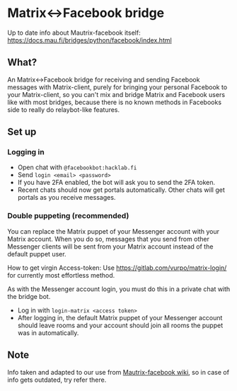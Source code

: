 # Matrix<->Facebook bridge

Up to date info about Mautrix-facebook itself: <https://docs.mau.fi/bridges/python/facebook/index.html>

## What?

An Matrix<->Facebook bridge for receiving and sending Facebook messages with Matrix-client, purely for bringing your personal Facebook to your Matrix-client, so you can't mix and bridge Matrix and Facebook users like with most bridges, because there is no known methods in Facebooks side to really do relaybot-like features.

## Set up

### Logging in

- Open chat with `@facebookbot:hacklab.fi`
- Send `login <email> <password>`
- If you have 2FA enabled, the bot will ask you to send the 2FA token.
- Recent chats should now get portals automatically. Other chats will get portals as you receive messages.

### Double puppeting (recommended)

You can replace the Matrix puppet of your Messenger account with your Matrix account. When you do so, messages that you send from other Messenger clients will be sent from your Matrix account instead of the default puppet user.

How to get virgin Access-token: Use <https://gitlab.com/vurpo/matrix-login/> for currently most effortless method.

As with the Messenger account login, you must do this in a private chat with the bridge bot.

- Log in with `login-matrix <access token>`
- After logging in, the default Matrix puppet of your Messenger account should leave rooms and your account should join all rooms the puppet was in automatically.

## Note

Info taken and adapted to our use from [Mautrix-facebook wiki](https://docs.mau.fi/bridges/python/facebook/authentication.html), so in case of info gets outdated, try refer there.
